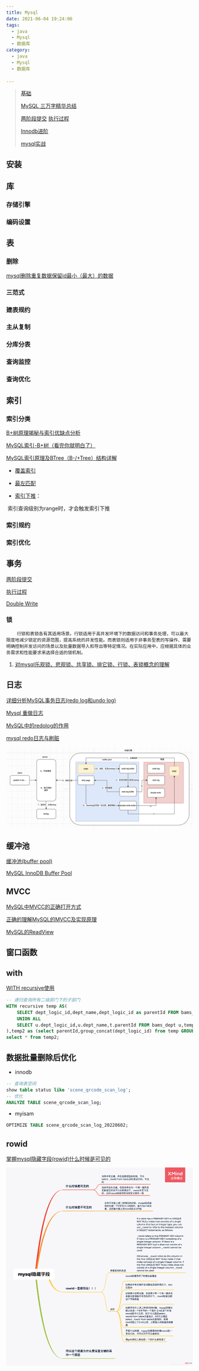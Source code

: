```yaml
---
title: Mysql
date: 2021-06-04 19:24:06
tags:
  - java
  - Mysql
  - 数据库
category:
  - java
  - Mysql
  - 数据库

---
```


> [基础](https://www.processon.com/view/60596321637689700771c679?fromnew=1#map)
>
> [MySQL 三万字精华总结](https://juejin.cn/post/6850037271233331208#heading-70)
>
> [两阶段提交](https://www.processon.com/view/5e7c1a75e4b06b852ff97db4?fromnew=1#map) [执行过程](https://www.processon.com/view/link/6045cdc46376897969e3e86c)
>
> [Innodb进阶](https://www.processon.com/view/5eba560d1e08530a9bf30e7e?fromnew=1#map)
>
> [mysql实战](https://www.processon.com/view/6048549af346fb1bdfb25365?fromnew=1#map)

## 安装

## 库

### 存储引擎

### 编码设置

## 表

### 删除

[mysql删除重复数据保留id最小（最大）的数据](https://blog.csdn.net/u013967628/article/details/88076520)

### 三范式

### 建表规约

### 主从复制

### 分库分表

### 查询监控

### 查询优化

## 索引

### 索引分类

[B+树原理揭秘与索引优缺点分析](https://segmentfault.com/a/1190000044668913)

[MySQL索引-B+树（看完你就明白了）](https://www.cnblogs.com/cangqinglang/p/15042752.html)

[MySQL索引原理及BTree（B-/+Tree）结构详解](https://blog.csdn.net/u013967628/article/details/84305511)

- [覆盖索引](https://www.cnblogs.com/wang-meng/p/ae6d1c4a7b553e9a5c8f46b67fb3e3aa.html)
- [最左匹配](https://cloud.tencent.com/developer/article/1774781)

- [索引下推](https://juejin.cn/post/7005794550862053412)：

​		索引查询级别为range时，才会触发索引下推

### 索引规约



### 索引优化

### 

## 事务

[两阶段提交](https://www.processon.com/view/5e7c1a75e4b06b852ff97db4?fromnew=1#map) 

[执行过程](https://www.processon.com/view/link/6045cdc46376897969e3e86c)

[Double Write](https://blog.csdn.net/jc_benben/article/details/78967380)

### 锁

		行锁和表锁各有其适用场景。行锁适用于高并发环境下的数据访问和事务处理，可以最大限度地减少锁定的资源范围，提高系统的并发性能。而表锁则适用于非事务型表的写操作、需要明确控制并发访问的场景以及批量数据导入和导出等特定情况。在实际应用中，应根据具体的业务需求和性能要求来选择合适的锁机制。

1. [对mysql乐观锁、悲观锁、共享锁、排它锁、行锁、表锁概念的理解](https://blog.csdn.net/u013967628/article/details/80651044)

## 日志

[详细分析MySQL事务日志(redo log和undo log)](https://www.cnblogs.com/f-ck-need-u/archive/2018/05/08/9010872.html)

[Mysql 重做日志](https://blog.csdn.net/jc_benben/article/details/65431530)

[MySQL中的redolog的作用](https://blog.csdn.net/weixin_29174385/article/details/113225411)

[mysql redo日志与刷脏](https://www.cnblogs.com/xxmysql/p/5754211.html)

![image-20220720173126552](Mysql/image-20220720173126552.png)

## 缓冲池

[缓冲池(buffer pool)](https://blog.csdn.net/shenjian58/article/details/93268633)

[MySQL InnoDB Buffer Pool](https://www.ywnds.com/?p=9886)

## MVCC

[MySQL中MVCC的正确打开方式](https://blog.csdn.net/Waves___/article/details/105295060#1.2、Read%20View%20结构)

[正确的理解MySQL的MVCC及实现原理](https://blog.csdn.net/SnailMann/article/details/94724197)

[MySQL的ReadView](https://blog.csdn.net/thesprit/article/details/112970122)

## 窗口函数

## with

[WITH recursive使用](https://blog.csdn.net/sin_dapeng/article/details/121673632)

```sql
-- 递归查询所有二级部门下的子部门
WITH recursive temp AS(
    SELECT dept_logic_id,dept_name,dept_logic_id as parentId FROM bams_dept WHERE parent_logic_id='0001'
    UNION ALL
    SELECT u.dept_logic_id,u.dept_name,t.parentId FROM bams_dept u,temp t WHERE u.parent_logic_id=t.dept_logic_id
),temp2 as (select parentId,group_concat(dept_logic_id) from temp GROUP BY parentId)
select * from temp2;


```

## 数据批量删除后优化

- innodb 

```sql
-- 查询表空间
show table status like 'scene_qrcode_scan_log';
-- 优化
ANALYZE TABLE scene_qrcode_scan_log;
```

- myisam

```sql
OPTIMIZE TABLE scene_qrcode_scan_log_20220602;
```

## rowid

[掌握mysql隐藏字段(rowid)什么时候是可见的](https://www.php.cn/mysql-tutorials-468451.html)

![0bad486034837822b070943909645c83-0](Mysql/0bad486034837822b070943909645c83-0.png)



